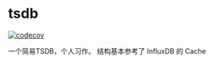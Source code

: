 # tsdb

[![codecov](https://codecov.io/gh/hhyhhy/tsdb/branch/master/graph/badge.svg?token=ZZSOTQ65OX)](https://codecov.io/gh/hhyhhy/tsdb)

一个简易TSDB，个人习作。
结构基本参考了 InfluxDB 的 Cache
